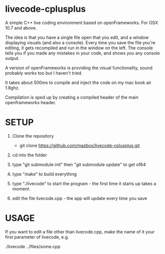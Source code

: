 livecode-cplusplus
==================

A simple C++ live coding environment based on openFrameworks. For OSX 10.7 and above.

The idea is that you have a single file open that you edit, and a window displaying visuals (and also a console). Every time you save the file you're editing, it gets recompiled and run in the window on the left. The console tells you if you made any mistakes in your code, and shows you any console output.

A version of openFrameworks is providing the visual functionality, sound probably works too but I haven't tried.

It takes about 500ms to compile and inject the code on my mac book air 1.8ghz.

Compilation is sped up by creating a compiled header of the main openframeworks header.

SETUP
=====
1. Clone the repository
	- git clone https://github.com/mazbox/livecode-cplusplus.git
2. cd into the folder
3. type "git submodule init" then "git submodule update" to get of64

4. type "make" to build everything
5. type "./livecode" to start the program - the first time it starts up takes a moment.
6. edit the file livecode.cpp - the app will update every time you save


USAGE
=====
If you want to edit a file other than livecode.cpp, make the name of it your first parameter of livecode, e.g.

./livecode ../files/some.cpp

